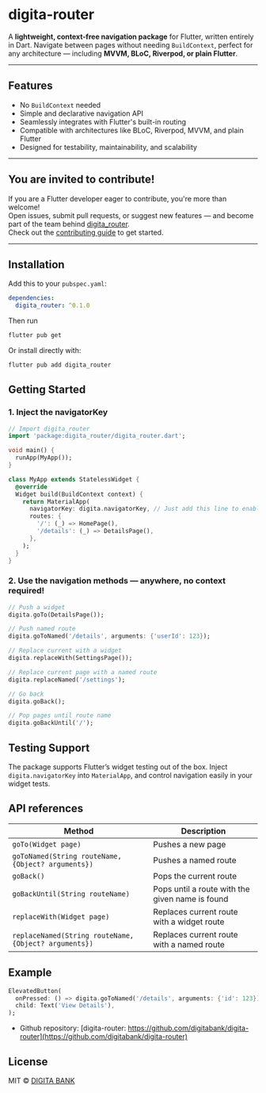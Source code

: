 # digita-router

A **lightweight, context-free navigation package** for Flutter, written entirely in Dart. Navigate between pages without needing `BuildContext`, perfect for any architecture — including **MVVM, BLoC, Riverpod, or plain Flutter**.

---

## Features

- No `BuildContext` needed
- Simple and declarative navigation API
- Seamlessly integrates with Flutter's built-in routing
- Compatible with architectures like BLoC, Riverpod, MVVM, and plain Flutter
- Designed for testability, maintainability, and scalability

---

## You are invited to contribute!

If you are a Flutter developer eager to contribute, you're more than welcome!  
Open issues, submit pull requests, or suggest new features — and become part of the team behind [digita_router](https://github.com/digitabank/digita-router).  
Check out the [contributing guide](https://github.com/digitabank/digita-router/blob/main/CONTRIBUTING.md) to get started.

---

## Installation

Add this to your `pubspec.yaml`:

```yaml
dependencies:
  digita_router: ^0.1.0
```

Then run

```bash
flutter pub get
```

Or install directly with:

```bash
flutter pub add digita_router
```

## Getting Started

### 1. Inject the navigatorKey

```dart
// Import digita_router
import 'package:digita_router/digita_router.dart';

void main() {
  runApp(MyApp());
}

class MyApp extends StatelessWidget {
  @override
  Widget build(BuildContext context) {
    return MaterialApp(
      navigatorKey: digita.navigatorKey, // Just add this line to enable digita_router
      routes: {
        '/': (_) => HomePage(),
        '/details': (_) => DetailsPage(),
      },
    );
  }
}
```

### 2. Use the navigation methods — anywhere, no context required!

```dart
// Push a widget
digita.goTo(DetailsPage());

// Push named route
digita.goToNamed('/details', arguments: {'userId': 123});

// Replace current with a widget
digita.replaceWith(SettingsPage());

// Replace current page with a named route
digita.replaceNamed('/settings');

// Go back
digita.goBack();

// Pop pages until route name
digita.goBackUntil('/');
```

## Testing Support

The package supports Flutter’s widget testing out of the box. Inject `digita.navigatorKey` into `MaterialApp`, and control navigation easily in your widget tests.

## API references

| Method                                                | Description                                     |
| ----------------------------------------------------- | ----------------------------------------------- |
| `goTo(Widget page)`                                   | Pushes a new page                               |
| `goToNamed(String routeName, {Object? arguments})`    | Pushes a named route                            |
| `goBack()`                                            | Pops the current route                          |
| `goBackUntil(String routeName)`                       | Pops until a route with the given name is found |
| `replaceWith(Widget page)`                            | Replaces current route with a widget route      |
| `replaceNamed(String routeName, {Object? arguments})` | Replaces current route with a named route       |

## Example

```dart
ElevatedButton(
  onPressed: () => digita.goToNamed('/details', arguments: {'id': 123}),
  child: Text('View Details'),
);
```

- Github repository: [digita-router: https://github.com/digitabank/digita-router](https://github.com/digitabank/digita-router)

## License

MIT © [DIGITA BANK](https://digitabank.com)
